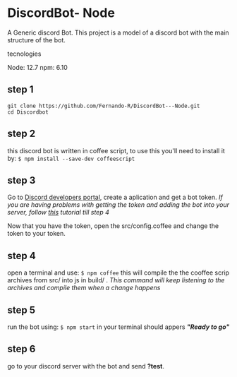 # DiscordBot- Node
A Generic discord Bot. This project is a model of a discord bot with the main structure of the bot.

tecnologies

Node: 12.7
npm: 6.10

## step 1
```
git clone https://github.com/Fernando-R/DiscordBot---Node.git
cd Discordbot
```
## step 2
this discord bot is written in coffee script, to use this you'll need to install it by: 
``` $ npm install --save-dev coffeescript ```

## step 3
Go to [Discord developers portal](https://discordapp.com/developers/applications), create a aplication and get a bot token.
*If you are having problems with getting the token and adding the bot into your server, follow [this](https://www.digitaltrends.com/gaming/how-to-make-a-discord-bot/) tutorial till step 4*

Now that you have the token, open the src/config.coffee and change the token to your token.

## step 4
open a terminal and use:
``` $ npm coffee ```
this will compile the the cooffee scrip archives from src/ into js in build/ .
*This command will keep listening to the archives and compile them when a change happens*

## step 5
run the bot using:
``` $ npm start ```
in your terminal should appers **_"Ready to go"_**

## step 6
go to your discord server with the bot and send **?test**.

